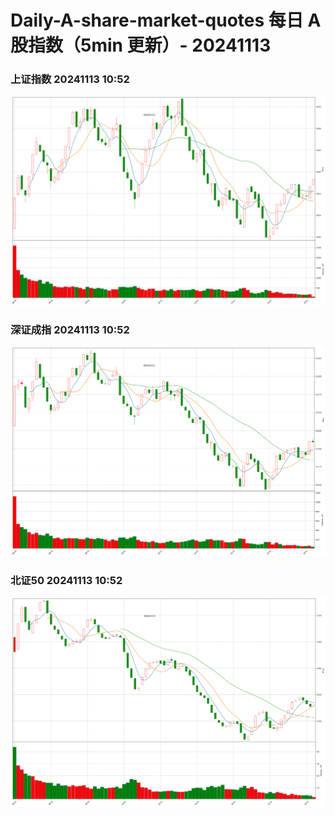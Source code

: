 
# Daily-A-share-market-quotes 每日 A 股指数（5min 更新）- 20241113

### 上证指数 20241113 10:52
![](./fig/2024/11/20241113-sh000001.png)

### 深证成指 20241113 10:52
![](./fig/2024/11/20241113-sz399001.png)

### 北证50 20241113 10:52
![](./fig/2024/11/20241113-bj899050.png)
